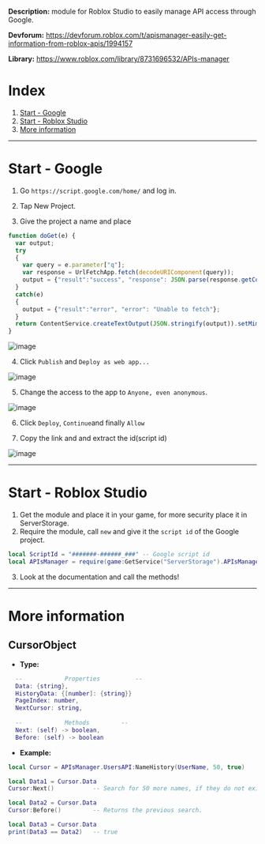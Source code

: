 **Description:** module for Roblox Studio to easily manage API access through Google.

**Devforum:** https://devforum.roblox.com/t/apismanager-easily-get-information-from-roblox-apis/1994157

**Library:** https://www.roblox.com/library/8731696532/APIs-manager

# Index
1. [Start - Google](https://github.com/SOTR654/Roblox_modules/tree/main/APIsManager#start---google)
2. [Start - Roblox Studio](https://github.com/SOTR654/Roblox_modules/tree/main/APIsManager#start---roblox-studio)
3. [More information](https://github.com/SOTR654/Roblox_modules/tree/main/APIsManager#More-information)

______
# Start - Google
1. Go ```https://script.google.com/home/``` and log in.

2. Tap New Project.

3. Give the project a name and place
```javascript
function doGet(e) {
  var output;
  try
  {
    var query = e.parameter["q"];
    var response = UrlFetchApp.fetch(decodeURIComponent(query));
    output = {"result":"success", "response": JSON.parse(response.getContentText())};
  }
  catch(e)
  {
    output = {"result":"error", "error": "Unable to fetch"};
  }
  return ContentService.createTextOutput(JSON.stringify(output)).setMimeType(ContentService.MimeType.JSON);
}
```
  ![image](https://user-images.githubusercontent.com/45367427/192004926-05077730-c569-4f80-814a-69fe18df9478.png)

4. Click ```Publish``` and ```Deploy as web app...```

  ![image](https://user-images.githubusercontent.com/45367427/192004997-276ed8a5-dfa9-4ec7-9843-43bdca11c55a.png)

5. Change the access to the app to ```Anyone, even anonymous```.

 ![image](https://user-images.githubusercontent.com/45367427/192005307-37c0c828-302e-443e-b0ac-e1f563432ce0.png)

6. Click ```Deploy```, ```Continue```and finally ```Allow```

7. Copy the link and and extract the id(script id)

  ![image](https://user-images.githubusercontent.com/45367427/192006252-879f130e-0dc6-4812-88e1-cc452da60c5d.png)

___

# Start - Roblox Studio
1. Get the module and place it in your game, for more security place it in ServerStorage.
2. Require the module, call ```new``` and give it the ```script id``` of the Google project.
```lua
local ScriptId = "#######-######_###" -- Google script id
local APIsManager = require(game:GetService("ServerStorage").APIsManager).new(ScriptId)
```
3. Look at the documentation and call the methods!
___

# More information
## CursorObject
* **Type:** 
```lua
  --			Properties			--
  Data: {string},
  HistoryData: {[number]: {string}}
  PageIndex: number,
  NextCursor: string,
	
  --			Methods			--
  Next: (self) -> boolean,
  Before: (self) -> boolean
```
* **Example:** 
```lua
local Cursor = APIsManager.UsersAPI:NameHistory(UserName, 50, true)

local Data1 = Cursor.Data
Cursor:Next()           -- Search for 50 more names, if they do not exist a warning will appear.

local Data2 = Cursor.Data
Cursor:Before()         -- Returns the previous search.

local Data3 = Cursor.Data
print(Data3 == Data2)   -- true
```



